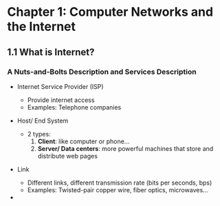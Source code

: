 # Chapter 1: Computer Networks and the Internet 
## 1.1 What is Internet?
### A Nuts-and-Bolts Description and Services Description

- Internet Service Provider (ISP)
  - Provide internet access
  - Examples: Telephone companies

- Host/ End System
  - 2 types:
    1. __Client__: like computer or phone...
    2. __Server/ Data centers__: more powerful machines that store and distribute web pages

- Link
  - Different links, different transmission rate (bits per seconds, bps)
  - Examples: Twisted-pair copper wire, fiber optics, microwaves...

- 
